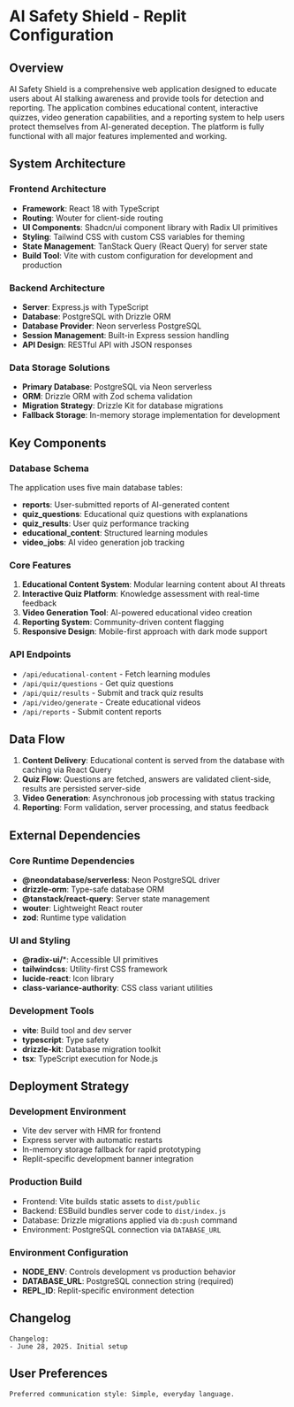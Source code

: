 # AI Safety Shield - Replit Configuration

## Overview

AI Safety Shield is a comprehensive web application designed to educate users about AI stalking awareness and provide tools for detection and reporting. The application combines educational content, interactive quizzes, video generation capabilities, and a reporting system to help users protect themselves from AI-generated deception. The platform is fully functional with all major features implemented and working.

## System Architecture

### Frontend Architecture
- **Framework**: React 18 with TypeScript
- **Routing**: Wouter for client-side routing
- **UI Components**: Shadcn/ui component library with Radix UI primitives
- **Styling**: Tailwind CSS with custom CSS variables for theming
- **State Management**: TanStack Query (React Query) for server state
- **Build Tool**: Vite with custom configuration for development and production

### Backend Architecture
- **Server**: Express.js with TypeScript
- **Database**: PostgreSQL with Drizzle ORM
- **Database Provider**: Neon serverless PostgreSQL
- **Session Management**: Built-in Express session handling
- **API Design**: RESTful API with JSON responses

### Data Storage Solutions
- **Primary Database**: PostgreSQL via Neon serverless
- **ORM**: Drizzle ORM with Zod schema validation
- **Migration Strategy**: Drizzle Kit for database migrations
- **Fallback Storage**: In-memory storage implementation for development

## Key Components

### Database Schema
The application uses five main database tables:
- **reports**: User-submitted reports of AI-generated content
- **quiz_questions**: Educational quiz questions with explanations
- **quiz_results**: User quiz performance tracking
- **educational_content**: Structured learning modules
- **video_jobs**: AI video generation job tracking

### Core Features
1. **Educational Content System**: Modular learning content about AI threats
2. **Interactive Quiz Platform**: Knowledge assessment with real-time feedback
3. **Video Generation Tool**: AI-powered educational video creation
4. **Reporting System**: Community-driven content flagging
5. **Responsive Design**: Mobile-first approach with dark mode support

### API Endpoints
- `/api/educational-content` - Fetch learning modules
- `/api/quiz/questions` - Get quiz questions
- `/api/quiz/results` - Submit and track quiz results
- `/api/video/generate` - Create educational videos
- `/api/reports` - Submit content reports

## Data Flow

1. **Content Delivery**: Educational content is served from the database with caching via React Query
2. **Quiz Flow**: Questions are fetched, answers are validated client-side, results are persisted server-side
3. **Video Generation**: Asynchronous job processing with status tracking
4. **Reporting**: Form validation, server processing, and status feedback

## External Dependencies

### Core Runtime Dependencies
- **@neondatabase/serverless**: Neon PostgreSQL driver
- **drizzle-orm**: Type-safe database ORM
- **@tanstack/react-query**: Server state management
- **wouter**: Lightweight React router
- **zod**: Runtime type validation

### UI and Styling
- **@radix-ui/***: Accessible UI primitives
- **tailwindcss**: Utility-first CSS framework
- **lucide-react**: Icon library
- **class-variance-authority**: CSS class variant utilities

### Development Tools
- **vite**: Build tool and dev server
- **typescript**: Type safety
- **drizzle-kit**: Database migration toolkit
- **tsx**: TypeScript execution for Node.js

## Deployment Strategy

### Development Environment
- Vite dev server with HMR for frontend
- Express server with automatic restarts
- In-memory storage fallback for rapid prototyping
- Replit-specific development banner integration

### Production Build
- Frontend: Vite builds static assets to `dist/public`
- Backend: ESBuild bundles server code to `dist/index.js`
- Database: Drizzle migrations applied via `db:push` command
- Environment: PostgreSQL connection via `DATABASE_URL`

### Environment Configuration
- **NODE_ENV**: Controls development vs production behavior
- **DATABASE_URL**: PostgreSQL connection string (required)
- **REPL_ID**: Replit-specific environment detection

## Changelog

```
Changelog:
- June 28, 2025. Initial setup
```

## User Preferences

```
Preferred communication style: Simple, everyday language.
```